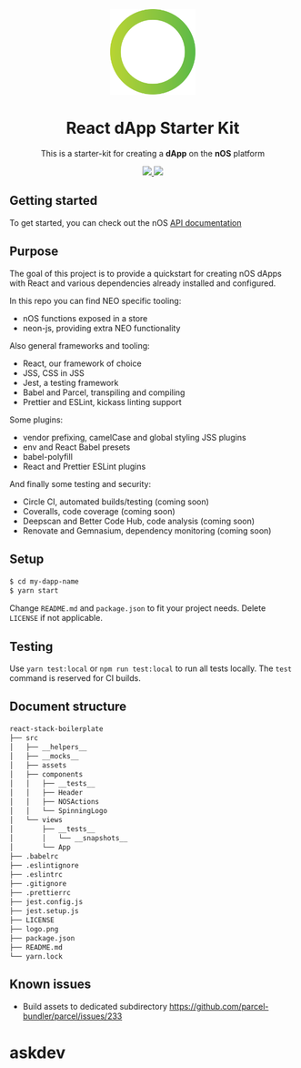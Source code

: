 <p align="center">
  <img src="./src/assets/logo.png" width="150px" /> 
</p>

<h1 align="center">React dApp Starter Kit</h1>

<p align="center">
  This is a starter-kit for creating a <strong>dApp</strong> on the <strong>nOS</strong> platform
</p>

<p align="center">
  <a href="https://github.com/nos/create-nos-dapp/releases">
    <img src="https://img.shields.io/github/tag/nos/create-nos-dapp.svg?style=flat">
  </a>
  <a href='https://github.com/prettier/prettier'>
    <img src='https://img.shields.io/badge/code_style-prettier-ff69b4.svg?style=flat'>
  </a>
</p>

## Getting started
To get started, you can check out the nOS [API documentation](https://github.com/nos/client/blob/develop/docs/api.md)

## Purpose
The goal of this project is to provide a quickstart for creating nOS dApps with React and various dependencies already installed and configured.

In this repo you can find NEO specific tooling:
* nOS functions exposed in a store
* neon-js, providing extra NEO functionality

Also general frameworks and tooling:
* React, our framework of choice
* JSS, CSS in JSS
* Jest, a testing framework
* Babel and Parcel, transpiling and compiling
* Prettier and ESLint, kickass linting support

Some plugins:
* vendor prefixing, camelCase and global styling JSS plugins
* env and React Babel presets
* babel-polyfill
* React and Prettier ESLint plugins

And finally some testing and security:
* Circle CI, automated builds/testing (coming soon)
* Coveralls, code coverage (coming soon)
* Deepscan and Better Code Hub, code analysis (coming soon)
* Renovate and Gemnasium, dependency monitoring (coming soon)

## Setup
```bash
$ cd my-dapp-name
$ yarn start
```

Change `README.md` and `package.json` to fit your project needs. Delete `LICENSE` if not applicable.

## Testing
Use `yarn test:local` or `npm run test:local` to run all tests locally. The `test` command is reserved for CI builds.

## Document structure
```
react-stack-boilerplate
├── src
│   ├── __helpers__
│   ├── __mocks__
│   ├── assets
│   ├── components
│   │   ├── __tests__
│   │   ├── Header
│   │   ├── NOSActions
│   │   └── SpinningLogo
│   └── views
│       ├── __tests__
│       │   └── __snapshots__
│       └── App
├── .babelrc
├── .eslintignore
├── .eslintrc
├── .gitignore
├── .prettierrc
├── jest.config.js
├── jest.setup.js
├── LICENSE
├── logo.png
├── package.json
├── README.md
└── yarn.lock
```

## Known issues
 * Build assets to dedicated subdirectory https://github.com/parcel-bundler/parcel/issues/233
# askdev
